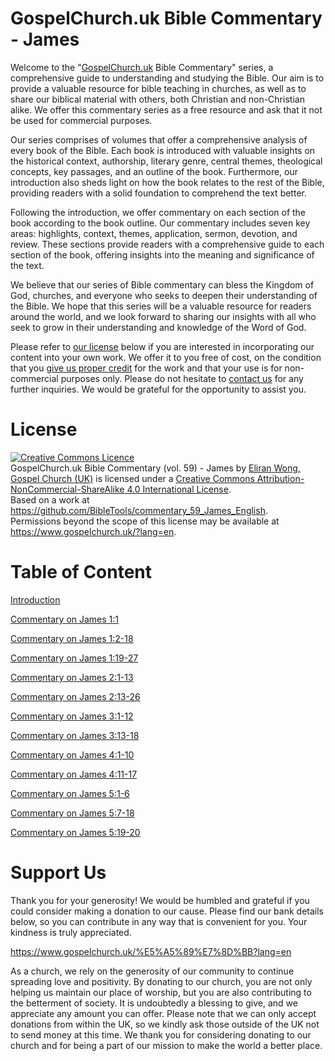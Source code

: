 # GospelChurch.uk Bible Commentary - James

Welcome to the "[GospelChurch.uk](https://www.gospelchurch.uk/?lang=en) Bible Commentary" series, a comprehensive guide to understanding and studying the Bible. Our aim is to provide a valuable resource for bible teaching in churches, as well as to share our biblical material with others, both Christian and non-Christian alike. We offer this commentary series as a free resource and ask that it not be used for commercial purposes.

Our series comprises of volumes that offer a comprehensive analysis of every book of the Bible. Each book is introduced with valuable insights on the historical context, authorship, literary genre, central themes, theological concepts, key passages, and an outline of the book. Furthermore, our introduction also sheds light on how the book relates to the rest of the Bible, providing readers with a solid foundation to comprehend the text better.

Following the introduction, we offer commentary on each section of the book according to the book outline. Our commentary includes seven key areas: highlights, context, themes, application, sermon, devotion, and review. These sections provide readers with a comprehensive guide to each section of the book, offering insights into the meaning and significance of the text.

We believe that our series of Bible commentary can bless the Kingdom of God, churches, and everyone who seeks to deepen their understanding of the Bible. We hope that this series will be a valuable resource for readers around the world, and we look forward to sharing our insights with all who seek to grow in their understanding and knowledge of the Word of God.

Please refer to [our license](https://github.com/BibleTools/commentary_59_James_English/blob/main/README.md#license) below if you are interested in incorporating our content into your own work. We offer it to you free of cost, on the condition that you [give us proper credit](https://www.gospelchurch.uk/?lang=en) for the work and that your use is for non-commercial purposes only. Please do not hesitate to [contact us](https://www.gospelchurch.uk/?lang=en) for any further inquiries. We would be grateful for the opportunity to assist you.

# License

<a rel="license" href="http://creativecommons.org/licenses/by-nc-sa/4.0/"><img alt="Creative Commons Licence" style="border-width:0" src="https://i.creativecommons.org/l/by-nc-sa/4.0/88x31.png" /></a><br /><span xmlns:dct="http://purl.org/dc/terms/" href="http://purl.org/dc/dcmitype/Text" property="dct:title" rel="dct:type">GospelChurch.uk Bible Commentary (vol. 59) - James</span> by <a xmlns:cc="http://creativecommons.org/ns#" href="https://www.gospelchurch.uk/" property="cc:attributionName" rel="cc:attributionURL">Eliran Wong, Gospel Church (UK)</a> is licensed under a <a rel="license" href="http://creativecommons.org/licenses/by-nc-sa/4.0/">Creative Commons Attribution-NonCommercial-ShareAlike 4.0 International License</a>.<br />Based on a work at <a xmlns:dct="http://purl.org/dc/terms/" href="https://github.com/BibleTools/commentary_59_James_English" rel="dct:source">https://github.com/BibleTools/commentary_59_James_English</a>.<br />Permissions beyond the scope of this license may be available at <a xmlns:cc="http://creativecommons.org/ns#" href="https://www.gospelchurch.uk/?lang=en" rel="cc:morePermissions">https://www.gospelchurch.uk/?lang=en</a>.

# Table of Content

[Introduction](https://github.com/BibleTools/commentary_59_James_English/tree/main/00_Introduction)

[Commentary on James 1:1](https://github.com/BibleTools/commentary_59_James_English/tree/main/01_1.1-1.1)

[Commentary on James 1:2-18](https://github.com/BibleTools/commentary_59_James_English/tree/main/02_1.2-1.18)

[Commentary on James 1:19-27](https://github.com/BibleTools/commentary_59_James_English/tree/main/03_1.19-1.27)

[Commentary on James 2:1-13](https://github.com/BibleTools/commentary_59_James_English/tree/main/04_2.1-2.13)

[Commentary on James 2:13-26](https://github.com/BibleTools/commentary_59_James_English/tree/main/05_2.13-2.26)

[Commentary on James 3:1-12](https://github.com/BibleTools/commentary_59_James_English/tree/main/06_3.1-3.12)

[Commentary on James 3:13-18](https://github.com/BibleTools/commentary_59_James_English/tree/main/07_3.13-3.18)

[Commentary on James 4:1-10](https://github.com/BibleTools/commentary_59_James_English/tree/main/08_4.1-4.10)

[Commentary on James 4:11-17](https://github.com/BibleTools/commentary_59_James_English/tree/main/09_4.11-4.17)

[Commentary on James 5:1-6](https://github.com/BibleTools/commentary_59_James_English/tree/main/10_5.1-5.6)

[Commentary on James 5:7-18](https://github.com/BibleTools/commentary_59_James_English/tree/main/11_5.7-5.18)

[Commentary on James 5:19-20](https://github.com/BibleTools/commentary_59_James_English/tree/main/12_5.19-5.20)

# Support Us

Thank you for your generosity! We would be humbled and grateful if you could consider making a donation to our cause. Please find our bank details below, so you can contribute in any way that is convenient for you. Your kindness is truly appreciated.

https://www.gospelchurch.uk/%E5%A5%89%E7%8D%BB?lang=en

As a church, we rely on the generosity of our community to continue spreading love and positivity. By donating to our church, you are not only helping us maintain our place of worship, but you are also contributing to the betterment of society. It is undoubtedly a blessing to give, and we appreciate any amount you can offer. Please note that we can only accept donations from within the UK, so we kindly ask those outside of the UK not to send money at this time. We thank you for considering donating to our church and for being a part of our mission to make the world a better place.
